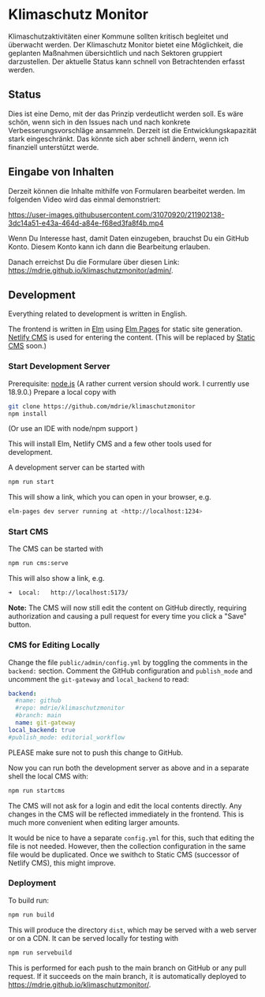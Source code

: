 # Klimaschutz Monitor

Klimaschutzaktivitäten einer Kommune sollten kritisch begleitet und überwacht werden. Der Klimaschutz Monitor bietet eine Möglichkeit, die geplanten Maßnahmen übersichtlich und nach Sektoren gruppiert darzustellen. Der aktuelle Status kann schnell von Betrachtenden erfasst werden.

## Status

Dies ist eine Demo, mit der das Prinzip verdeutlicht werden soll. Es wäre schön, wenn sich in den Issues nach und nach konkrete Verbesserungsvorschläge ansammeln. Derzeit ist die Entwicklungskapazität stark eingeschränkt. Das könnte sich aber schnell ändern, wenn ich finanziell unterstützt werde.

## Eingabe von Inhalten

Derzeit können die Inhalte mithilfe von Formularen bearbeitet werden. Im folgenden Video wird das einmal demonstriert:

https://user-images.githubusercontent.com/31070920/211902138-3dc14a51-e43a-464d-a84e-f68ed3fa8f4b.mp4

Wenn Du Interesse hast, damit Daten einzugeben, brauchst Du ein GitHub Konto. Diesem Konto kann ich dann die Bearbeitung erlauben.

Danach erreichst Du die Formulare über diesen Link: <https://mdrie.github.io/klimaschutzmonitor/admin/>.

## Development

Everything related to development is written in English.

The frontend is written in [Elm](https://elm-lang.org/) using [Elm Pages](https://elm-pages.com/) for static site generation.
[Netlify CMS](https://www.netlifycms.org/) is used for entering the content. (This will be replaced by [Static CMS](https://staticjscms.netlify.app/) soon.)

### Start Development Server

Prerequisite: [node.js](https://nodejs.org) (A rather current version should work. I currently use 18.9.0.)
Prepare a local copy with

```sh
git clone https://github.com/mdrie/klimaschutzmonitor
npm install
```

(Or use an IDE with node/npm support )

This will install Elm, Netlify CMS and a few other tools used for development.

A development server can be started with

```sh
npm run start
```

This will show a link, which you can open in your browser, e.g.

```sh
elm-pages dev server running at <http://localhost:1234>
```

### Start CMS

The CMS can be started with

```sh
npm run cms:serve
```

This will also show a link, e.g.

```sh
➜  Local:   http://localhost:5173/
```

**Note:** The CMS will now still edit the content on GitHub directly, requiring authorization and causing a pull request for every time you click a "Save" button.

### CMS for Editing Locally

Change the file `public/admin/config.yml` by toggling the comments in the `backend:` section. Comment the GitHub configuration and `publish_mode` and uncomment the `git-gateway` and `local_backend` to read:

```yaml
backend:
  #name: github
  #repo: mdrie/klimaschutzmonitor
  #branch: main
  name: git-gateway
local_backend: true
#publish_mode: editorial_workflow
```

PLEASE make sure not to push this change to GitHub.

Now you can run both the development server as above and in a separate shell the local CMS with:

```sh
npm run startcms
```

The CMS will not ask for a login and edit the local contents directly. Any changes in the CMS will be reflected immediately in the frontend. This is much more convenient when editing larger amounts.

It would be nice to have a separate `config.yml` for this, such that editing the file is not needed. However, then the collection configuration in the same file would be duplicated. Once we swithch to Static CMS (successor of Netlify CMS), this might improve.

### Deployment

To build run:

```sh
npm run build
```

This will produce the directory `dist`, which may be served with a web server or on a CDN. It can be served locally for testing with

```sh
npm run servebuild
```

This is performed for each push to the main branch on GitHub or any pull request. If it succeeds on the main branch, it is automatically deployed to <https://mdrie.github.io/klimaschutzmonitor/>.

